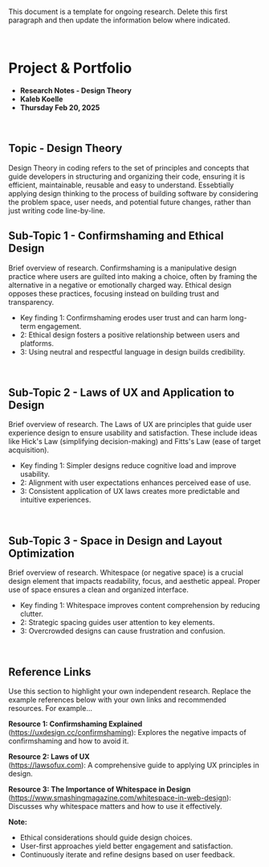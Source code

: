 This document is a template for ongoing research. Delete this first paragraph and then update the information below where indicated.

<br>

# Project & Portfolio

- **Research Notes - Design Theory**
- **Kaleb Koelle**
- **Thursday Feb 20, 2025**

<br>

## Topic - Design Theory

Design Theory in coding refers to the set of principles and concepts that guide developers in structuring and organizing their code, ensuring it is efficient, maintainable, reusable and easy to understand. Essebtially applying design thinking to the process of building software by considering the problem space, user needs, and potential future changes, rather than just writing code line-by-line.
<br>

## Sub-Topic 1 - Confirmshaming and Ethical Design

Brief overview of research.
Confirmshaming is a manipulative design practice where users are guilted into making a choice, often by framing the alternative in a negative or emotionally charged way. Ethical design opposes these practices, focusing instead on building trust and transparency.

- Key finding 1: Confirmshaming erodes user trust and can harm long-term engagement.
- 2: Ethical design fosters a positive relationship between users and platforms.
- 3: Using neutral and respectful language in design builds credibility.

<br>

## Sub-Topic 2 - Laws of UX and Application to Design

Brief overview of research.
The Laws of UX are principles that guide user experience design to ensure usability and satisfaction. These include ideas like Hick's Law (simplifying decision-making) and Fitts's Law (ease of target acquisition).

- Key finding 1: Simpler designs reduce cognitive load and improve usability.
- 2: Alignment with user expectations enhances perceived ease of use.
- 3: Consistent application of UX laws creates more predictable and intuitive experiences.

<br>

## Sub-Topic 3 - Space in Design and Layout Optimization

Brief overview of research.
Whitespace (or negative space) is a crucial design element that impacts readability, focus, and aesthetic appeal. Proper use of space ensures a clean and organized interface.

- Key finding 1: Whitespace improves content comprehension by reducing clutter.
- 2: Strategic spacing guides user attention to key elements.
- 3: Overcrowded designs can cause frustration and confusion.

<br>

## Reference Links

Use this section to highlight your own independent research. Replace the example references below with your own links and recommended resources. For example...

**Resource 1: Confirmshaming Explained**  
(https://uxdesign.cc/confirmshaming): Explores the negative impacts of confirmshaming and how to avoid it.

**Resource 2: Laws of UX**  
(https://lawsofux.com): A comprehensive guide to applying UX principles in design.

**Resource 3: The Importance of Whitespace in Design**  
(https://www.smashingmagazine.com/whitespace-in-web-design): Discusses why whitespace matters and how to use it effectively.
<br>

**Note:**

- Ethical considerations should guide design choices.
- User-first approaches yield better engagement and satisfaction.
- Continuously iterate and refine designs based on user feedback.
